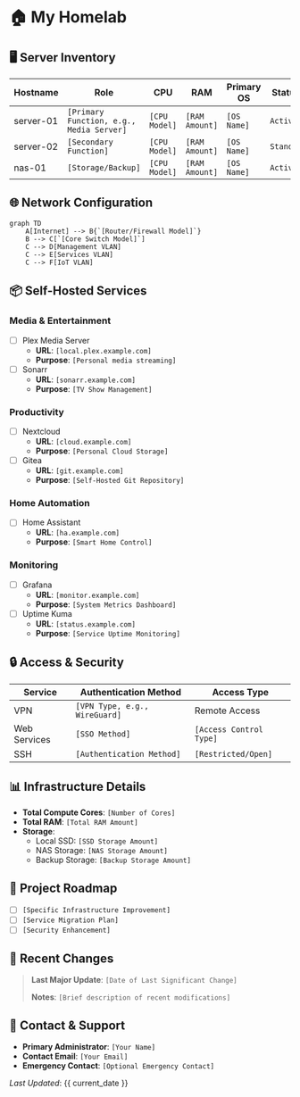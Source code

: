 # 🏠 My Homelab

## 🖥️ Server Inventory

| Hostname | Role | CPU | RAM | Primary OS | Status |
|----------|------|-----|-----|------------|--------|
| server-01 | `[Primary Function, e.g., Media Server]` | `[CPU Model]` | `[RAM Amount]` | `[OS Name]` | `Active` |
| server-02 | `[Secondary Function]` | `[CPU Model]` | `[RAM Amount]` | `[OS Name]` | `Standby` |
| nas-01 | `[Storage/Backup]` | `[CPU Model]` | `[RAM Amount]` | `[OS Name]` | `Active` |

## 🌐 Network Configuration

```mermaid
graph TD
    A[Internet] --> B{`[Router/Firewall Model]`}
    B --> C[`[Core Switch Model]`]
    C --> D[Management VLAN]
    C --> E[Services VLAN]
    C --> F[IoT VLAN]
```

## 📦 Self-Hosted Services

### Media & Entertainment
- [ ] Plex Media Server
  - **URL**: `[local.plex.example.com]`
  - **Purpose**: `[Personal media streaming]`
- [ ] Sonarr
  - **URL**: `[sonarr.example.com]`
  - **Purpose**: `[TV Show Management]`

### Productivity
- [ ] Nextcloud
  - **URL**: `[cloud.example.com]`
  - **Purpose**: `[Personal Cloud Storage]`
- [ ] Gitea
  - **URL**: `[git.example.com]`
  - **Purpose**: `[Self-Hosted Git Repository]`

### Home Automation
- [ ] Home Assistant
  - **URL**: `[ha.example.com]`
  - **Purpose**: `[Smart Home Control]`

### Monitoring
- [ ] Grafana
  - **URL**: `[monitor.example.com]`
  - **Purpose**: `[System Metrics Dashboard]`
- [ ] Uptime Kuma
  - **URL**: `[status.example.com]`
  - **Purpose**: `[Service Uptime Monitoring]`

## 🔒 Access & Security

| Service | Authentication Method | Access Type |
|---------|----------------------|-------------|
| VPN | `[VPN Type, e.g., WireGuard]` | Remote Access |
| Web Services | `[SSO Method]` | `[Access Control Type]` |
| SSH | `[Authentication Method]` | `[Restricted/Open]` |

## 📊 Infrastructure Details

- **Total Compute Cores**: `[Number of Cores]`
- **Total RAM**: `[Total RAM Amount]`
- **Storage**:
  - Local SSD: `[SSD Storage Amount]`
  - NAS Storage: `[NAS Storage Amount]`
  - Backup Storage: `[Backup Storage Amount]`

## 🚀 Project Roadmap

- [ ] `[Specific Infrastructure Improvement]`
- [ ] `[Service Migration Plan]`
- [ ] `[Security Enhancement]`

## 🔧 Recent Changes

> **Last Major Update**: `[Date of Last Significant Change]`
> 
> **Notes**: `[Brief description of recent modifications]`

## 📝 Contact & Support

- **Primary Administrator**: `[Your Name]`
- **Contact Email**: `[Your Email]`
- **Emergency Contact**: `[Optional Emergency Contact]`

*Last Updated*: {{ current_date }}